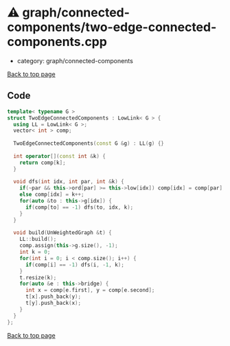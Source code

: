 <!-- mathjax config similar to math.stackexchange -->
<script type="text/javascript" async
  src="https://cdnjs.cloudflare.com/ajax/libs/mathjax/2.7.5/MathJax.js?config=TeX-MML-AM_CHTML">
</script>
<script type="text/x-mathjax-config">
  MathJax.Hub.Config({
    TeX: { equationNumbers: { autoNumber: "AMS" }},
    tex2jax: {
      inlineMath: [ ['$','$'] ],
      processEscapes: true
    },
    "HTML-CSS": { matchFontHeight: false },
    displayAlign: "left",
    displayIndent: "2em"
  });
</script>

<script type="text/javascript" src="https://cdnjs.cloudflare.com/ajax/libs/jquery/3.4.1/jquery.min.js"></script>
<script src="https://cdn.jsdelivr.net/npm/jquery-balloon-js@1.1.2/jquery.balloon.min.js" integrity="sha256-ZEYs9VrgAeNuPvs15E39OsyOJaIkXEEt10fzxJ20+2I=" crossorigin="anonymous"></script>
<script type="text/javascript" src="../../../assets/js/copy-button.js"></script>
<link rel="stylesheet" href="../../../assets/css/copy-button.css" />


# :warning: graph/connected-components/two-edge-connected-components.cpp
* category: graph/connected-components


[Back to top page](../../../index.html)



## Code
```cpp
template< typename G >
struct TwoEdgeConnectedComponents : LowLink< G > {
  using LL = LowLink< G >;
  vector< int > comp;
 
  TwoEdgeConnectedComponents(const G &g) : LL(g) {}
 
  int operator[](const int &k) {
    return comp[k];
  }
 
  void dfs(int idx, int par, int &k) {
    if(~par && this->ord[par] >= this->low[idx]) comp[idx] = comp[par];
    else comp[idx] = k++;
    for(auto &to : this->g[idx]) {
      if(comp[to] == -1) dfs(to, idx, k);
    }
  }
 
  void build(UnWeightedGraph &t) {
    LL::build();
    comp.assign(this->g.size(), -1);
    int k = 0;
    for(int i = 0; i < comp.size(); i++) {
      if(comp[i] == -1) dfs(i, -1, k);
    }
    t.resize(k);
    for(auto &e : this->bridge) {
      int x = comp[e.first], y = comp[e.second];
      t[x].push_back(y);
      t[y].push_back(x);
    }
  }
};

```

[Back to top page](../../../index.html)


